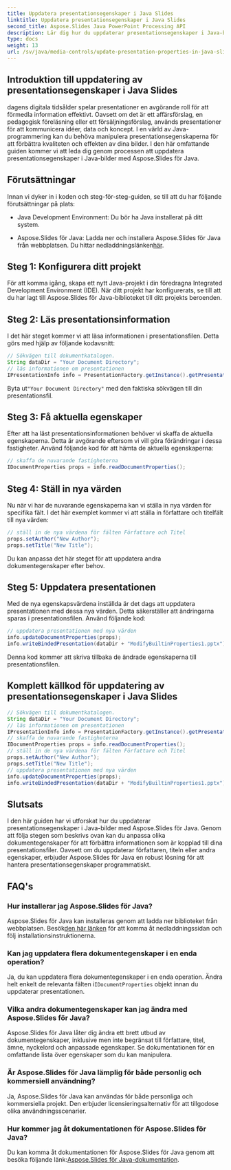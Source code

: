```yaml
---
title: Uppdatera presentationsegenskaper i Java Slides
linktitle: Uppdatera presentationsegenskaper i Java Slides
second_title: Aspose.Slides Java PowerPoint Processing API
description: Lär dig hur du uppdaterar presentationsegenskaper i Java-bilder med Aspose.Slides för Java. Anpassa författare, titel och mer för effektfulla presentationer.
type: docs
weight: 13
url: /sv/java/media-controls/update-presentation-properties-in-java-slides/
---
```


## Introduktion till uppdatering av presentationsegenskaper i Java Slides

dagens digitala tidsålder spelar presentationer en avgörande roll för att förmedla information effektivt. Oavsett om det är ett affärsförslag, en pedagogisk föreläsning eller ett försäljningsförslag, används presentationer för att kommunicera idéer, data och koncept. I en värld av Java-programmering kan du behöva manipulera presentationsegenskaperna för att förbättra kvaliteten och effekten av dina bilder. I den här omfattande guiden kommer vi att leda dig genom processen att uppdatera presentationsegenskaper i Java-bilder med Aspose.Slides för Java.

## Förutsättningar

Innan vi dyker in i koden och steg-för-steg-guiden, se till att du har följande förutsättningar på plats:

- Java Development Environment: Du bör ha Java installerat på ditt system.

-  Aspose.Slides för Java: Ladda ner och installera Aspose.Slides för Java från webbplatsen. Du hittar nedladdningslänken[här](https://releases.aspose.com/slides/java/).

## Steg 1: Konfigurera ditt projekt

För att komma igång, skapa ett nytt Java-projekt i din föredragna Integrated Development Environment (IDE). När ditt projekt har konfigurerats, se till att du har lagt till Aspose.Slides för Java-biblioteket till ditt projekts beroenden.

## Steg 2: Läs presentationsinformation

I det här steget kommer vi att läsa informationen i presentationsfilen. Detta görs med hjälp av följande kodavsnitt:

```java
// Sökvägen till dokumentkatalogen.
String dataDir = "Your Document Directory";
// läs informationen om presentationen
IPresentationInfo info = PresentationFactory.getInstance().getPresentationInfo(dataDir + "ModifyBuiltinProperties1.pptx");
```

 Byta ut`"Your Document Directory"` med den faktiska sökvägen till din presentationsfil.

## Steg 3: Få aktuella egenskaper

Efter att ha läst presentationsinformationen behöver vi skaffa de aktuella egenskaperna. Detta är avgörande eftersom vi vill göra förändringar i dessa fastigheter. Använd följande kod för att hämta de aktuella egenskaperna:

```java
// skaffa de nuvarande fastigheterna
IDocumentProperties props = info.readDocumentProperties();
```

## Steg 4: Ställ in nya värden

Nu när vi har de nuvarande egenskaperna kan vi ställa in nya värden för specifika fält. I det här exemplet kommer vi att ställa in författare och titelfält till nya värden:

```java
// ställ in de nya värdena för fälten Författare och Titel
props.setAuthor("New Author");
props.setTitle("New Title");
```

Du kan anpassa det här steget för att uppdatera andra dokumentegenskaper efter behov.

## Steg 5: Uppdatera presentationen

Med de nya egenskapsvärdena inställda är det dags att uppdatera presentationen med dessa nya värden. Detta säkerställer att ändringarna sparas i presentationsfilen. Använd följande kod:

```java
// uppdatera presentationen med nya värden
info.updateDocumentProperties(props);
info.writeBindedPresentation(dataDir + "ModifyBuiltinProperties1.pptx");
```

Denna kod kommer att skriva tillbaka de ändrade egenskaperna till presentationsfilen.

## Komplett källkod för uppdatering av presentationsegenskaper i Java Slides

```java
// Sökvägen till dokumentkatalogen.
String dataDir = "Your Document Directory";
// läs informationen om presentationen
IPresentationInfo info = PresentationFactory.getInstance().getPresentationInfo(dataDir + "ModifyBuiltinProperties1.pptx");
// skaffa de nuvarande fastigheterna
IDocumentProperties props = info.readDocumentProperties();
// ställ in de nya värdena för fälten Författare och Titel
props.setAuthor("New Author");
props.setTitle("New Title");
// uppdatera presentationen med nya värden
info.updateDocumentProperties(props);
info.writeBindedPresentation(dataDir + "ModifyBuiltinProperties1.pptx");
```

## Slutsats

I den här guiden har vi utforskat hur du uppdaterar presentationsegenskaper i Java-bilder med Aspose.Slides för Java. Genom att följa stegen som beskrivs ovan kan du anpassa olika dokumentegenskaper för att förbättra informationen som är kopplad till dina presentationsfiler. Oavsett om du uppdaterar författaren, titeln eller andra egenskaper, erbjuder Aspose.Slides för Java en robust lösning för att hantera presentationsegenskaper programmatiskt.

## FAQ's

### Hur installerar jag Aspose.Slides för Java?

Aspose.Slides för Java kan installeras genom att ladda ner biblioteket från webbplatsen. Besök[den här länken](https://releases.aspose.com/slides/java/) för att komma åt nedladdningssidan och följ installationsinstruktionerna.

### Kan jag uppdatera flera dokumentegenskaper i en enda operation?

 Ja, du kan uppdatera flera dokumentegenskaper i en enda operation. Ändra helt enkelt de relevanta fälten i`IDocumentProperties` objekt innan du uppdaterar presentationen.

### Vilka andra dokumentegenskaper kan jag ändra med Aspose.Slides för Java?

Aspose.Slides för Java låter dig ändra ett brett utbud av dokumentegenskaper, inklusive men inte begränsat till författare, titel, ämne, nyckelord och anpassade egenskaper. Se dokumentationen för en omfattande lista över egenskaper som du kan manipulera.

### Är Aspose.Slides för Java lämplig för både personlig och kommersiell användning?

Ja, Aspose.Slides för Java kan användas för både personliga och kommersiella projekt. Den erbjuder licensieringsalternativ för att tillgodose olika användningsscenarier.

### Hur kommer jag åt dokumentationen för Aspose.Slides för Java?

 Du kan komma åt dokumentationen för Aspose.Slides för Java genom att besöka följande länk:[Aspose.Slides för Java-dokumentation](https://reference.aspose.com/slides/java/).